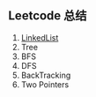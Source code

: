 ## Leetcode 总结

1. [LinkedList](www.cloi1994.github.io/Linkedlist/)
2. Tree
3. BFS
4. DFS
5. BackTracking
6. Two Pointers

